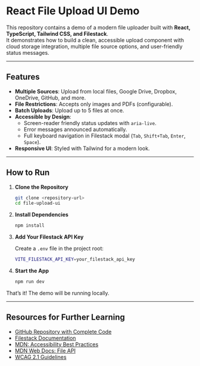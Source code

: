 # React File Upload UI Demo

This repository contains a demo of a modern file uploader built with **React, TypeScript, Tailwind CSS, and Filestack**.  
It demonstrates how to build a clean, accessible upload component with cloud storage integration, multiple file source options, and user-friendly status messages.

---

## Features

- **Multiple Sources**: Upload from local files, Google Drive, Dropbox, OneDrive, GitHub, and more.
- **File Restrictions**: Accepts only images and PDFs (configurable).
- **Batch Uploads**: Upload up to 5 files at once.
- **Accessible by Design**:
  - Screen-reader friendly status updates with `aria-live`.
  - Error messages announced automatically.
  - Full keyboard navigation in Filestack modal (`Tab`, `Shift+Tab`, `Enter`, `Space`).
- **Responsive UI**: Styled with Tailwind for a modern look.

---

## How to Run

1. **Clone the Repository**

   ```bash
   git clone <repository-url>
   cd file-upload-ui
   ```

2. **Install Dependencies**

   ```bash
   npm install
   ```

3. **Add Your Filestack API Key**

   Create a `.env` file in the project root:

   ```bash
   VITE_FILESTACK_API_KEY=your_filestack_api_key
   ```

4. **Start the App**

   ```bash
   npm run dev
   ```

That’s it! The demo will be running locally.

---

## Resources for Further Learning

- [GitHub Repository with Complete Code](https://github.com/WebdevShefali/file-upload-ui)
- [Filestack Documentation](https://www.filestack.com/docs/)
- [MDN: Accessibility Best Practices](https://developer.mozilla.org/en-US/docs/Learn_web_development/Core/Accessibility)
- [MDN Web Docs: File API](https://developer.mozilla.org/en-US/docs/Web/API/File)
- [WCAG 2.1 Guidelines](https://www.w3.org/WAI/WCAG21/quickref/)

